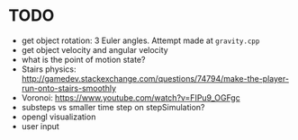 # TODO

- get object rotation: 3 Euler angles. Attempt made at `gravity.cpp`
- get object velocity and angular velocity
- what is the point of motion state?
- Stairs physics: http://gamedev.stackexchange.com/questions/74794/make-the-player-run-onto-stairs-smoothly
- Voronoi: https://www.youtube.com/watch?v=FIPu9_OGFgc
- substeps vs smaller time step on stepSimulation?
- opengl visualization
- user input
